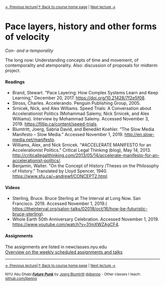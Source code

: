 <sup>[&larr; Previous lecture](/files/04.md)|[&uarr; Back to course home page](/README.md) | [Next lecture &rarr;](/files/06.md)</sup>  

# Pace layers, history and other forms of velocity

*Con- and a-temporality*

The long now: Understanding concepts of time and movement, of contemporality and atemporality. Also: discussion of proposals for midterm project.

#### Readings
- Brand, Stewart. “Pace Layering: How Complex Systems Learn and Keep Learning,” December 20, 2017. https://doi.org/10.21428/7f2e5f08.
- Stross, Charles. Accelerando. Penguin Publishing Group, 2005. 
- Srnicek, Nick, and Alex Williams. Speed Trials: A Conversation about Accelerationist Politics (Mohammad Salemy, Nick Srnicek, and Alex Williams). Interview by Mohammad Salemy. Accessed November 3, 2019. https://fillip.ca/content/speed-trials.
- Blumtritt, Joerg, Sabria David, and Benedikt Koehler. “The Slow Media Manifesto – Slow Media.” Accessed November 1, 2019. http://en.slow-media.net/manifesto.
- Williams, Alex, and Nick Srnicek. “#ACCELERATE MANIFESTO for an Accelerationist Politics.” Critical Legal Thinking (blog), May 14, 2013. http://criticallegalthinking.com/2013/05/14/accelerate-manifesto-for-an-accelerationist-politics/.  
- Benjamin, Walter. “On the Concept of History /Theses on the Philosophy of History.” Translated by Lloyd Spencer, 1940. https://www.sfu.ca/~andrewf/CONCEPT2.html.


#### Videos
- Sterling, Bruce. Bruce Sterling at The Interval at Long Now. San Francisco. 2019. Accessed November 1, 2019.( https://theinterval.org/salon-talks/02018/oct/16/how-be-futuristic-bruce-sterling).
- Whole Earth 50th Anniversary Celebration. Accessed November 1, 2019. https://www.youtube.com/watch?v=31mXWZAgCF4.

#### Assignments
The assignments are listed in newclasses.nyu.edu  
[Overview on the weekly scheduled assignments and talks](https://docs.google.com/spreadsheets/d/1X1GFioqqV0LJTk4EP8K0p6nl-vHBqKvkfuaAfof8oeA/edit?usp=sharing)  


***
<sup>[&larr; Previous lecture](/files/04.md)|[&uarr; Back to course home page](/README.md) | [Next lecture &rarr;](/files/06.md)</sup>  
  
<sup>NYU Abu Dhabi ***[Future Punk](/README.md)*** by [Joerg Blumtritt](https://jbenno.net) [@jbenno](https://twitter.com/jbenno) - Other classes I teach: [github.com/jbenno](https://github.com/jbenno/teaching/blob/master/README.md)</sup>
